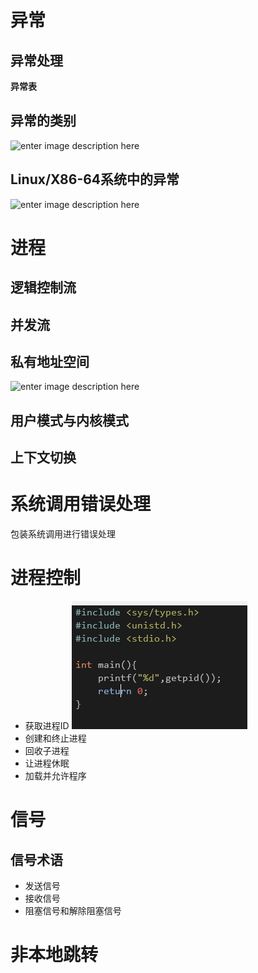 # 异常

## 异常处理

**异常表**

## 异常的类别

![enter image description here](https://img-blog.csdn.net/20161128105219886)

## Linux/X86-64系统中的异常

![enter image description here](http://img.wandouip.com/crawler/article/2019221/39e2bc90935349f0994183dbebfa4262)

# 进程

## 逻辑控制流

## 并发流

## 私有地址空间

![enter image description here](https://root1iu.github.io/2018/12/02/CSAPP-%E9%9D%99%E6%80%81%E9%93%BE%E6%8E%A5%E4%B8%8E%E5%8A%A8%E6%80%81%E9%93%BE%E6%8E%A5/7-15.png)

## 用户模式与内核模式

## 上下文切换

# 系统调用错误处理

包装系统调用进行错误处理

# 进程控制

- 获取进程ID ![批注 2019-07-12 103606](/assets/批注%202019-07-12%20103606.png)
- 创建和终止进程
- 回收子进程
- 让进程休眠
- 加载并允许程序

# 信号

## 信号术语

- 发送信号
- 接收信号
- 阻塞信号和解除阻塞信号

# 非本地跳转




